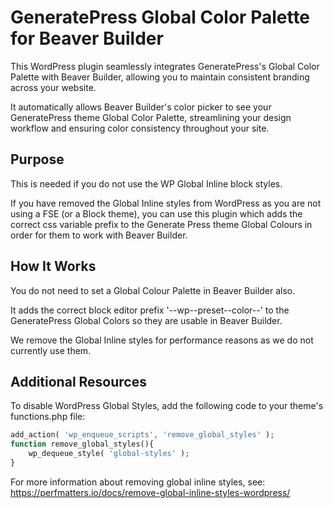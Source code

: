 # GeneratePress Global Color Palette for Beaver Builder

This WordPress plugin seamlessly integrates GeneratePress's Global Color Palette with Beaver Builder, allowing you to maintain consistent branding across your website. 

It automatically allows Beaver Builder's color picker to see your GeneratePress theme Global Color Palette, streamlining your design workflow and ensuring color consistency throughout your site.

## Purpose

This is needed if you do not use the WP Global Inline block styles.

If you have removed the Global Inline styles from WordPress as you are not using a FSE (or a Block theme), you can use this plugin which adds the correct css variable prefix to the Generate Press theme Global Colours in order for them to work with Beaver Builder.

## How It Works

You do not need to set a Global Colour Palette in Beaver Builder also.

It adds the correct block editor prefix '--wp--preset--color--' to the GeneratePress Global Colors so they are usable in Beaver Builder.

We remove the Global Inline styles for performance reasons as we do not currently use them.

## Additional Resources

To disable WordPress Global Styles, add the following code to your theme's functions.php file:

```php
add_action( 'wp_enqueue_scripts', 'remove_global_styles' );
function remove_global_styles(){
    wp_dequeue_style( 'global-styles' );
}
```

For more information about removing global inline styles, see:
https://perfmatters.io/docs/remove-global-inline-styles-wordpress/
